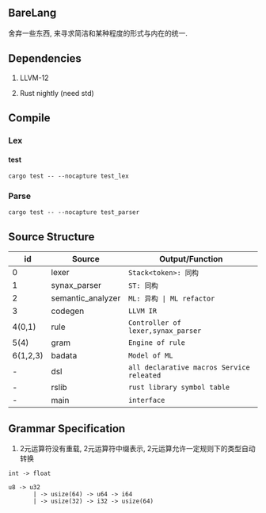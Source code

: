 ## BareLang

舍弃一些东西, 来寻求简洁和某种程度的形式与内在的统一.

## Dependencies

1. LLVM-12

1. Rust nightly (need std)


## Compile


### Lex

#### test

`cargo test -- --nocapture test_lex`

### Parse

`cargo test -- --nocapture test_parser`

## Source Structure

| id | Source | Output/Function |
| -- | ------ | ------ |
|0| lexer |       `Stack<token>: 同构`|
|1| synax_parser |    `ST: 同构`|
|2| semantic_analyzer | `ML: 异构 \| ML refactor` |
|3| codegen | `LLVM IR` |
|4(0,1)| rule | `Controller of lexer,synax_parser` |
|5(4)| gram | `Engine of rule` |
|6(1,2,3)| badata | `Model of ML` |
|-| dsl | `all declarative macros Service releated` |
|-| rslib | `rust library symbol table` |
|-| main | `interface`|


## Grammar Specification

1. 2元运算符没有重载, 2元运算符中缀表示, 2元运算允许一定规则下的类型自动转换

```
int -> float

u8 -> u32
       | -> usize(64) -> u64 -> i64
       | -> usize(32) -> i32 -> usize(64)
```
